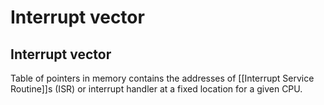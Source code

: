 # Interrupt vector

## Interrupt vector

Table of pointers in memory contains the addresses of [[Interrupt Service Routine]]s (ISR) or interrupt handler at a fixed location for a given CPU.
